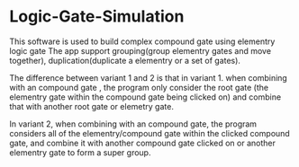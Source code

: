 # Logic-Gate-Simulation
This software is used to build complex compound gate using elementry logic gate
The app support grouping(group elementry gates and move together), duplication(duplicate a elementry
or a set of gates). 

The difference between variant 1 and 2 is that in variant 1. when combining with an compound gate
, the program only consider the root gate (the elementry gate within the compound gate being 
clicked on) and combine that with another root gate or elemetry gate.

In variant 2, when combining with an compound gate, the program considers all of the elementry/compound 
gate within the clicked compound gate, and combine it with another compound gate clicked on or another 
elementry gate to form a super group.
